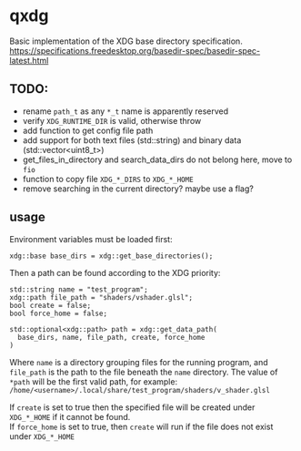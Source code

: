 # qxdg

Basic implementation of the XDG base directory specification.
https://specifications.freedesktop.org/basedir-spec/basedir-spec-latest.html

## TODO:
- rename `path_t` as any `*_t` name is apparently reserved
- verify `XDG_RUNTIME_DIR` is valid, otherwise throw
- add function to get config file path
- add support for both text files (std::string) and binary data (std::vector<uint8_t>)
- get_files_in_directory and search_data_dirs do not belong here, move to `fio`
- function to copy file `XDG_*_DIRS` to `XDG_*_HOME`
- remove searching in the current directory? maybe use a flag?

## usage
Environment variables must be loaded first:
```
xdg::base base_dirs = xdg::get_base_directories();
```

Then a path can be found according to the XDG priority:
```
std::string name = "test_program";
xdg::path file_path = "shaders/vshader.glsl";
bool create = false;
bool force_home = false;

std::optional<xdg::path> path = xdg::get_data_path(
  base_dirs, name, file_path, create, force_home
)
```

Where `name` is a directory grouping files for the running program, and
`file_path` is the path to the file beneath the `name` directory.
The value of `*path` will be the first valid path, for example:
`/home/<username>/.local/share/test_program/shaders/v_shader.glsl`

If `create` is set to true then the specified file will be created under
`XDG_*_HOME` if it cannot be found.  
If `force_home` is set to true, then `create` will run if the file does not
exist under `XDG_*_HOME`
